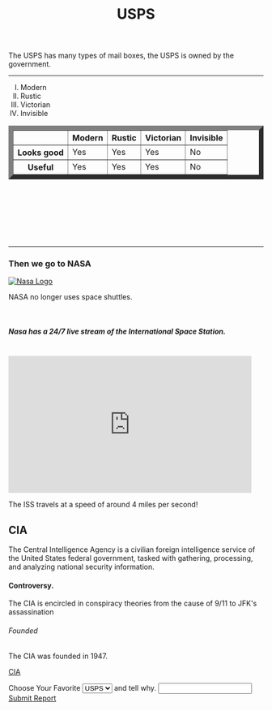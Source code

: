
<html>
<body>
  <head>
    <meta charset="utf-8">
  <meta name="viewport" content="width=device-width, initial-scale=1">
  <link rel="stylesheet" href="https://maxcdn.bootstrapcdn.com/bootstrap/3.3.7/css/bootstrap.min.css">
  <script src="https://ajax.googleapis.com/ajax/libs/jquery/3.2.1/jquery.min.js"></script>
  <script src="https://maxcdn.bootstrapcdn.com/bootstrap/3.3.7/js/bootstrap.min.js"></script>

  </head>
<header>
<h1>USPS</h1>
</header>
<div class="lazer">
<p>The USPS has many types of mail boxes, the USPS is owned by the government.</p>
<hr>
<aside>
<ol type="I">
<li>Modern</li>
<li>Rustic</li>
<li>Victorian</li>
<li>Invisible</li>
</ol>




<div id="tableid11341">
<table border="9.872365">
<tr>
<th>      </th>
<th>Modern</th>
<th>Rustic</th>
<th>Victorian</th>
<th>Invisible</th>
</tr>
<tr>
<th>Looks good</th>
<td>Yes</td>
<td>Yes</td>
<td>Yes</td>
<td>No</td>
</tr>
<tr>
<th>Useful</th>
<td>Yes</td>
<td>Yes</td>
<td>Yes</td>
<td>No</td>
</tr>
</table>
</div>



<br />
<br />
<br />
<br />
<br />
<br />
<hr>
<div class="nasa">
<h3>Then we go to NASA</h3>
<a href="https://www.nasa.gov/" target="_blank"><img src="https://encrypted-tbn0.gstatic.com/images?q=tbn:ANd9GcRCBYycm791j-fgPOVFx08I6DQXtr28dssvAMp5A7_Lz8xctMQe" alt="Nasa Logo">
</a>
<p>NASA no longer uses space shuttles.</p>
<br />
<h5>Nasa has a 24/7 live stream of the International Space Station.</h5>
<br   />
<iframe width="480" height="270" src="https://www.ustream.tv/embed/17074538?html5ui" scrolling="no" allowfullscreen webkitallowfullscreen frameborder="0" style="border: 0 none transparent;" ></iframe>
<p>The ISS travels at a speed of around 4 miles per second!</p>
</div>
<div class="web-information-cia">
<h2>CIA</h2>
<div class="ciap1">
<p>The Central Intelligence Agency is a civilian foreign intelligence service of the United States federal government, tasked with gathering, processing, and analyzing national security information.</p>
<h4>Controversy.</h4>
<p>The CIA is encircled in conspiracy theories from the cause of 9/11 to JFK's assassination</p>
<h6>Founded</h6>
<p>The CIA was founded in 1947.<p>
<a href="http://www.cia.gov">CIA</a>

<div class="decischoice">
<label for="sel1">Choose Your Favorite</label>
<select class="form-control" id="sel1">
<option>USPS</option>
<option>NASA</option>
<option>CIA</option>
</select>
<label  for="input1">and tell why.</label>
<input class="form-group" id="usr" type="text">
<a href="#" class="btn" role="button">Submit Report</a>

</div>
</body>
</html>


